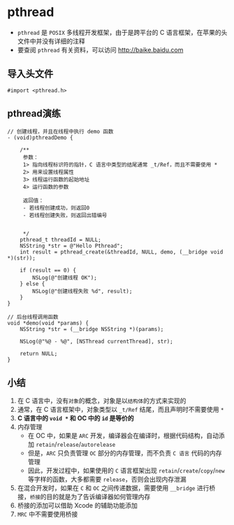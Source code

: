 # pthread

* `pthread` 是 `POSIX` 多线程开发框架，由于是跨平台的 C 语言框架，在苹果的头文件中并没有详细的注释
* 要查阅 `pthread` 有关资料，可以访问 http://baike.baidu.com

## 导入头文件

```objc
#import <pthread.h>
```

## pthread演练

```objc
// 创建线程，并且在线程中执行 demo 函数
- (void)pthreadDemo {

    /**
     参数：
     1> 指向线程标识符的指针，C 语言中类型的结尾通常 _t/Ref，而且不需要使用 *
     2> 用来设置线程属性
     3> 线程运行函数的起始地址
     4> 运行函数的参数

     返回值：
     - 若线程创建成功，则返回0
     - 若线程创建失败，则返回出错编号


     */
    pthread_t threadId = NULL;
    NSString *str = @"Hello Pthread";
    int result = pthread_create(&threadId, NULL, demo, (__bridge void *)(str));

    if (result == 0) {
        NSLog(@"创建线程 OK");
    } else {
        NSLog(@"创建线程失败 %d", result);
    }
}

// 后台线程调用函数
void *demo(void *params) {
    NSString *str = (__bridge NSString *)(params);

    NSLog(@"%@ - %@", [NSThread currentThread], str);

    return NULL;
}
```

## 小结

1. 在 C 语言中，没有`对象`的概念，对象是以`结构体`的方式来实现的
2. 通常，在 C 语言框架中，对象类型以 `_t/Ref` 结尾，而且声明时不需要使用 `*`
3. **C 语言中的 `void *` 和 OC 中的 `id` 是等价的**
4. 内存管理
    * 在 OC 中，如果是 `ARC` 开发，编译器会在编译时，根据代码结构，自动添加 `retain`/`release`/`autorelease`
    * 但是，`ARC` 只负责管理 `OC` 部分的内存管理，而不负责 `C 语言` 代码的内存管理
    * 因此，开发过程中，如果使用的 `C` 语言框架出现 `retain`/`create`/`copy`/`new` 等字样的函数，大多都需要 `release`，否则会出现内存泄漏
5. 在混合开发时，如果在 `C` 和 `OC` 之间传递数据，需要使用 `__bridge` 进行桥接，`桥接`的目的就是为了告诉编译器如何管理内存
6. 桥接的添加可以借助 Xcode 的辅助功能添加
7. `MRC` 中不需要使用桥接


